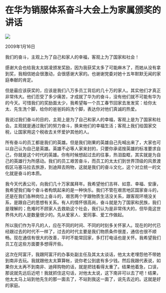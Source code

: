 # 在华为销服体系奋斗大会上为家属颁奖的讲话
<img class="pv" src="https://api.visitor.plantree.me/visitor-badge/pv?namespace=plantree.me&key=renzhengfei-speeches/让听得见炮声的人来决策.md">



2009年1月16日



我们的奋斗，主观上为了自己和家人的幸福，客观上为了国家和社会！

感谢大会也给我太太姚凌颁发奖励，因为我获奖太多了可能麻木了，而她从没有拿到奖，我相信她会很激动，会很感谢大家的。也谢谢党委对她十五年默默无闻的家庭奉献的肯定。

但是最应该获奖的，应该是我们八万多员工背后的几十万的家人。其实他们才真正非常伟大。他们忍受了多少痛苦，才成就了华为的奋斗，没有他们就不可能有华为的今天。可惜我们的奖励面太少，我希望每一个员工春节回家去发发奖：给你太太、先生洗个脚，给你的爸爸妈妈洗个脚，表达你对他们真诚的热爱。

我说过我们奋斗的目的，主观上是为了自己和家人的幸福，客观上是为了国家和社会。主观就是通过我们的努力奋斗，换来他们的幸福生活；客观上我们给国家交税，让国家用这个税收去关怀爱护其他的人。

所有奋斗的员工都是我们的英雄。但是我们刚果的英雄自己先喊出来了，大家也可以自己认为自己是英雄。英雄不必等人家来封的，只要你承诺按英雄的标准要求自己，你就是这个时代的英雄。你有时候想起过去的往事，热泪盈眶，其实就是为自己的英雄行为所感动。我们的员工艰苦奋斗，而员工的太太们到世界顶级的风景渡假区马塞马拉去旅游，到迪拜去购物，这就是我们的奋斗文化，这个对立统一的文化就是奋斗的本质。

我今天代表公司，向我们几十万家属拜年。我希望他们吉祥、如意、幸福、安康，我希望我们每个奋斗者构筑起来的是一种快乐。我们不管在艰苦地区国家奋斗的，还是在我们各种岗位上奋斗的，艰苦两个字跟物质生活没关系，跟客观环境没关系，是跟自己的思想有关系。有人的情怀很高尚，奋斗就是为了国家和民族，我们是理解的；危难时不顾家人去救助这个社会，我们认为是非常伟大的，但毕竟这世界伟大的人是数量很少的。先从爱家人、爱同事、爱工作做起。

所以我们作为平凡的人，应在不同的时间、不同的时刻多关怀家人。现在的时代已经跟过去的时代不一样了，过去的时代主要是我们物质条件很差，通信也很不顺畅。现在通信有很大的改善，平时不能常回家，多打打电话也是关怀。我希望我们员工在这些方面要多想得开些。

这次在阿富汗，我跟阿富汗的办事处副主任及其太太谈话，他太太老埋怨他不带她到南非去玩。我就跟他太太算算帐，说你老公到底有多少钱。然后我跟代表说，如果你太太再不到南非、迪拜购物的话，就是把钱看得太重了。结果他着急，口误，那说就先远后近吧！我就抓住这句话，对他太太说，这下南非可以去了吧！结果，他太太马上站到他先生的那一面去了，不站到我这一面了，说先去近的。这就是好的家庭。

